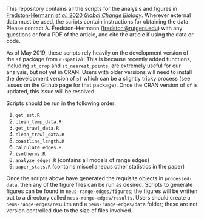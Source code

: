 This repository contains all the scripts for the analysis and figures in [Fredston-Hermann *et al.* 2020 *Global Change Biology*](https://onlinelibrary.wiley.com/doi/abs/10.1111/gcb.15035). Wherever external data must be used, the scripts contain instructions for obtaining the data. Please contact A. Fredston-Hermann (fredston@rutgers.edu) with any questions or for a PDF of the article, and cite the article if using the data or code. 

As of May 2019, these scripts rely heavily on the development version of the `sf` package from `r-spatial`. This is because recently added functions, including `st_crop` and `st_nearest_points`, are extremely useful for our analysis, but not yet in CRAN. Users with older versions will need to install the development version of `sf` which can be a slightly tricky process (see issues on the Github page for that package). Once the CRAN version of `sf` is updated, this issue will be resolved. 

Scripts should be run in the following order: 

1. `get_sst.R`
1. `clean_temp_data.R`
1. `get_trawl_data.R`
1. `clean_trawl_data.R`
1. `coastline_length.R`
1. `calculate_edges.R`
1. `isotherms.R`
1. `analyze_edges.R` (contains all models of range edges)
1. `paper_stats.R` (contains miscellaneous other statistics in the paper)

Once the scripts above have generated the requisite objects in `processed-data`, then any of the figure files can be run as desired. Scripts to generate figures can be found in `neus-range-edges/figures`; the figures will be written out to a directory called `neus-range-edges/results`. Users should create a `neus-range-edges/results` and a `neus-range-edges/data` folder; these are not version controlled due to the size of files involved. 
